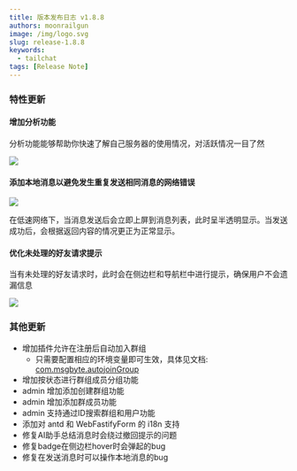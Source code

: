 ```yaml
---
title: 版本发布日志 v1.8.8
authors: moonrailgun
image: /img/logo.svg
slug: release-1.8.8
keywords:
  - tailchat
tags: [Release Note]
---
```


### 特性更新

#### 增加分析功能

分析功能能够帮助你快速了解自己服务器的使用情况，对活跃情况一目了然

![](/img/blog/release-note/v1.8.8/1.png)

#### 添加本地消息以避免发生重复发送相同消息的网络错误

![](/img/blog/release-note/v1.8.8/2.gif)

在低速网络下，当消息发送后会立即上屏到消息列表，此时呈半透明显示。当发送成功后，会根据返回内容的情况更正为正常显示。

#### 优化未处理的好友请求提示

当有未处理的好友请求时，此时会在侧边栏和导航栏中进行提示，确保用户不会遗漏信息

![](/img/blog/release-note/v1.8.8/3.png)

### 其他更新

- 增加插件允许在注册后自动加入群组
  - 只需要配置相应的环境变量即可生效，具体见文档: [com.msgbyte.autojoinGroup](/docs/advanced-usage/plugins/com.msgbyte.autojoinGroup)
- 增加按状态进行群组成员分组功能
- admin 增加添加创建群组功能
- admin 增加添加群成员功能
- admin 支持通过ID搜索群组和用户功能
- 添加对 antd 和 WebFastifyForm 的 i18n 支持
- 修复AI助手总结消息时会绕过撤回提示的问题
- 修复badge在侧边栏hover时会弹起的bug
- 修复在发送消息时可以操作本地消息的bug
